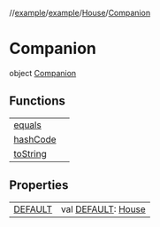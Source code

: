 //[example](../../index.md)/[example](../index.md)/[House](index.md)/[Companion](-companion.md)



# Companion  
object [Companion](-companion.md)

## Functions  


| | |
|---|---|
| [equals](https://kotlinlang.org/api/latest/jvm/stdlib/kotlin/-any/equals.html)| |
| [hashCode](https://kotlinlang.org/api/latest/jvm/stdlib/kotlin/-any/hash-code.html)| |
| [toString](https://kotlinlang.org/api/latest/jvm/stdlib/kotlin/-any/to-string.html)| |




## Properties  


| | |
|---|---|
| [DEFAULT]()| val [DEFAULT](): [House](index.md)|




